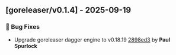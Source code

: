 ## [goreleaser/v0.1.4] - 2025-09-19

### 🐛 Bug Fixes

- Upgrade goreleaser dagger engine to v0.18.19 [2898ed3](https://github.com/act3-ai/dagger/commit/2898ed3059bc68491089b33b898335430b17e062) by **Paul Spurlock**


